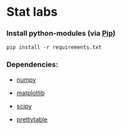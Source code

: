 # Stat labs

### Install python-modules (via [Pip](https://pypi.org/project/pip/))
```
pip install -r requirements.txt
```

### Dependencies:

- [numpy](https://numpy.org)

- [matplotlib](https://matplotlib.org)

- [scipy](https://www.scipy.org)

- [prettytable](https://pypi.org/project/prettytable/)
